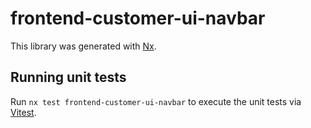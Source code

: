 # frontend-customer-ui-navbar

This library was generated with [Nx](https://nx.dev).

## Running unit tests

Run `nx test frontend-customer-ui-navbar` to execute the unit tests via [Vitest](https://vitest.dev/).
